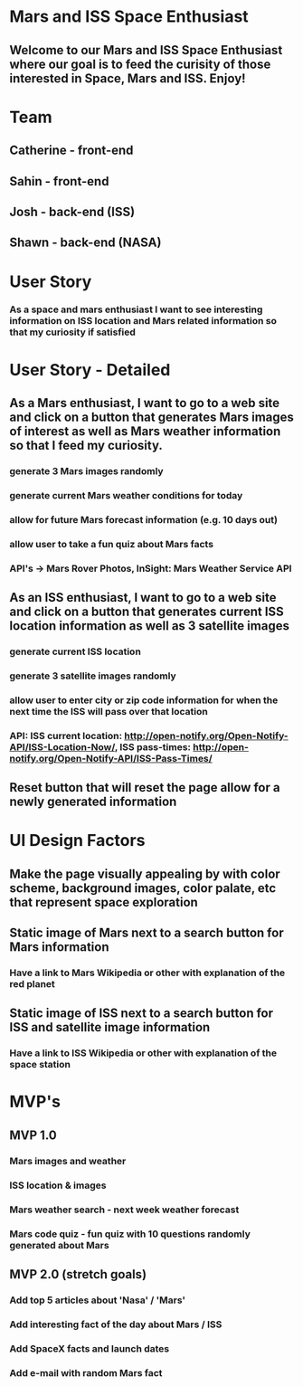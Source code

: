 # Mars and ISS Space Enthusiast  
## Welcome to our Mars and ISS Space Enthusiast where our goal is to feed the curisity of those interested in Space, Mars and ISS. Enjoy!

# Team
## Catherine - front-end
## Sahin - front-end
## Josh - back-end (ISS)
## Shawn - back-end (NASA)

# User Story
### As a space and mars enthusiast I want to see interesting information on ISS location and Mars related information so that my curiosity if satisfied

# User Story - Detailed
## As a Mars enthusiast, I want to go to a web site and click on a button that generates Mars images of interest as well as Mars weather information so that I feed my curiosity. 
### generate 3 Mars images randomly
### generate current Mars weather conditions for today
### allow for future Mars forecast information (e.g. 10 days out)
### allow user to take a fun quiz about Mars facts
### API's -> Mars Rover Photos, InSight: Mars Weather Service API 

## As an ISS enthusiast, I want to go to a web site and click on a button that generates current ISS location information as well as 3 satellite images 
### generate current ISS location
### generate 3 satellite images randomly
### allow user to enter city or zip code information for when the next time the ISS will pass over that location
### API: ISS current location: http://open-notify.org/Open-Notify-API/ISS-Location-Now/, ISS pass-times: http://open-notify.org/Open-Notify-API/ISS-Pass-Times/
		
## Reset button that will reset the page allow for a newly generated information

# UI Design Factors
## Make the page visually appealing by with color scheme, background images, color palate, etc that represent space exploration
## Static image of Mars next to a search button for Mars information
### Have a link to Mars Wikipedia or other with explanation of the red planet
## Static image of ISS next to a search button for ISS and satellite image information
### Have a link to ISS Wikipedia or other with explanation of the space station 

# MVP's 
## MVP 1.0
### Mars images and weather
### ISS location & images
### Mars weather search - next week weather forecast
### Mars code quiz - fun quiz with 10 questions randomly generated about Mars

## MVP 2.0 (stretch goals)
### Add top 5 articles about 'Nasa' / 'Mars'
### Add interesting fact of the day about Mars / ISS 
### Add SpaceX facts and launch dates
### Add e-mail with random Mars fact